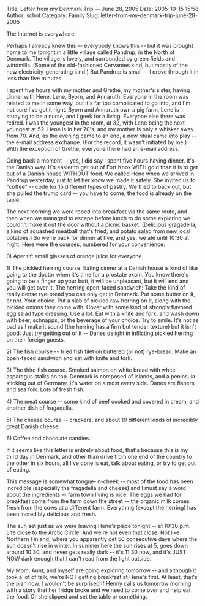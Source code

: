 Title: Letter from my Denmark Trip — June 28, 2005
Date: 2005-10-15 15:58
Author: schof
Category: Family
Slug: letter-from-my-denmark-trip-june-28-2005

The Internet is everywhere.

Perhaps I already knew this -- everybody knows this -- but it was
brought home to me tonight in a little village called Pandrup, in the
North of Denmark. The village is lovely, and surrounded by green fields
and windmills. (Some of the old-fashioned Cervantes kind, but mostly of
the new electricity-generating kind.) But Pandrup is small -- I drove
through it in less than five minutes.

I spent five hours with my mother and Grethe, my mother's sister, having
dinner with Hene, Lene, Byorn, and Annaruth. Everyone in the room was
related to me in some way, but it's far too complicated to go into, and
I'm not sure I've got it right. Byorn and Annaruth own a pig farm, Lene
is studying to be a nurse, and I geek for a living. Everyone else there
was retired. I was the youngest in the room, at 32, with Lene being the
next youngest at 52. Hene is in her 70's, and my mother is only a
whisker away from 70. And, as the evening came to an end, a new ritual
came into play -- the e-mail address exchange. (For the record, it
wasn't initiated by me.) With the exception of Grethe, everyone there
had an e-mail address.

Going back a moment -- yes, I did say I spent five hours having dinner.
It's the Danish way. It's easier to get out of Fort Knox WITH gold than
it is to get out of a Danish house WITHOUT food. We called Hene when we
arrived in Pandrup yesterday, just to let her know we made it safely.
She invited us to "coffee" -- code for 15 different types of pastry. We
tried to back out, but she pulled the trump card -- you have to come,
the food is already on the table.

The next morning we were roped into breakfast via the same route, and
then when we managed to escape before lunch to do some exploring we
couldn't make it out the door without a picnic basket. (Delicious
gragadella, a kind of squashed meatball that's fried, and potato salad
from new local potatoes.) So we're back for dinner at five, and yes, we
ate until 10:30 at night. Here were the courses, numbered for your
convenience:

0\) Aperitif: small glasses of orange juice for everyone.

1\) The pickled herring course. Eating dinner at a Danish house is kind
of like going to the doctor when it's time for a prostate exam. You know
there's going to be a finger up your butt, it will be unpleasant, but it
will end and you will get over it. The herring open-faced sandwich: Take
the kind of really dense rye-bread you can only get in Denmark. Put some
butter on it, or not. Your choice. Put a slab of pickled raw herring on
it, along with the pickled onions they come with. Cover with some kind
of strongly flavored egg salad type dressing. Use a lot. Eat with a
knife and fork, and wash down with beer, schnapps, or the beverage of
your choice. Try to smile. It's not as bad as I make it sound (the
herring has a firm but tender texture) but it isn't good. Just try
getting out of it -- Danes delight in inflicting pickled herring on
their foreign guests.

2\) The fish course -- fried fish filet on buttered (or not) rye-bread.
Make an open-faced sandwich and eat with knife and fork.

3\) The third fish course. Smoked salmon on white bread with white
asparagus stalks on top. Denmark is composed of islands, and a peninsula
sticking out of Germany. It's water on almost every side. Danes are
fishers and sea folk. Lots of fresh fish.

4\) The meat course -- some kind of beef cooked and covered in cream, and
another dish of fragadella.

5\) The cheese course -- crackers, and about 10 different kinds of
incredibly great Danish cheese.

6\) Coffee and chocolate candies.

If it seems like this letter is entirely about food, that's because this
is my third day in Denmark, and other than drive from one end of the
country to the other in six hours, all I've done is eat, talk about
eating, or try to get out of eating.

This message is somewhat tongue-in-cheek -- most of the food has been
incredible (especially the fragadella and cheese) and I must say a word
about the ingredients -- farm town living is nice. The eggs we had for
breakfast come from the farm down the street -- the organic milk comes
fresh from the cows at a different farm. Everything (except the herring)
has been incredibly delicious and fresh.

The sun set just as we were leaving Hene's place tonight -- at 10:30
p.m. Life close to the Arctic Circle. And we're not even that close. Not
like Northern Finland, where you apparently get 50 consecutive days
where the sun doesn't rise in winter. In summer here the sun rises at 5,
goes down around 10:30, and never gets really dark -- it's 11:30 now,
and it's JUST NOW dark enough that I can't read from the light outside.

My Mom, Aunt, and myself are going exploring tomorrow -- and although it
took a lot of talk, we're NOT getting breakfast at Hene's first. At
least, that's the plan now. I wouldn't be surprised if Henny calls us
tomorrow morning with a story that her fridge broke and we need to come
over and help eat the food. Or she slipped and set the table or
something.

